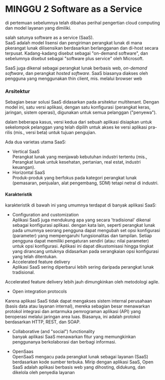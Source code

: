 # MINGGU 2 Software as a Service  

di pertemuan sebelumnya telah dibahas perihal pengertian cloud computing dan model layanan yang dimiliki.  

salah satunya software as a service (SaaS).  
SaaS adalah model lisensi dan pengiriman perangkat lunak di mana pkerangat lunak dilisensikan berdasarkan berlangganan dan di-host secara terpusat. Kadang-kadang disebut sebagai "on-demand software", dan sebelumnya disebut sebagai "software plus service" oleh Microsoft.  

SaaS juga dikenal sebagai perangkat lunak berbasis web, *on-demand software*, dan perangkat *hosted software*. SaaS biasanya diakses oleh pengguna yang menggunakan thin client, mis. melalui browser web

### Arsitektur  
Sebagian besar solusi SaaS didasarkan pada arsitektur multitenant. Dengan model ini, satu versi aplikasi, dengan satu konfigurasi (perangkat keras, jaringan, sistem operasi), digunakan untuk semua pelanggan ("penyewa").  

dalam beberapa kasus, versi kedua dari sebuah aplikasi disiapkan untuk sekelompok pelanggan yang telah dipilih untuk akses ke versi aplikasi pra-rilis (mis., versi beta) untuk tujuan pengujian.

Ada dua varietas utama SaaS:

* Vertical SaaS  
Perangkat lunak yang menjawab kebutuhan industri tertentu (mis., Perangkat lunak untuk kesehatan, pertanian, real estat, industri keuangan).
* Horizontal SaaS  
Produk-produk yang berfokus pada kategori perangkat lunak (pemasaran, penjualan, alat pengembang, SDM) tetapi netral di industri.


#### Karakteristik  
karakteristik di bawah ini yang umumnya terdapat di banyak aplikasi SaaS:
* Configuration and customization  
Aplikasi SaaS juga mendukung apa yang secara 'tradisional' dikenal sebagai konfigurasi aplikasi. dengan kata lain, seperti perangkat lunak pada umumnya 
seorang pengguna dapat mengubah set opsi konfigurasi (parameter) yang mempengaruhi fungsionalitas dan tampilan. Setiap pengguna dapat memiliki pengaturan sendiri (atau: nilai parameter) untuk opsi konfigurasi. Aplikasi ini dapat dikustomisasi hingga tingkat yang dirancang untuknya didasarkan pada serangkaian opsi konfigurasi yang telah ditentukan.
* Accelerated feature delivery  
Aplikasi SaaS sering diperbarui lebih sering daripada perangkat lunak tradisional.


Accelerated feature delivery lebih jauh dimungkinkan oleh metodologi agile.  

* Open integration protocols  

Karena aplikasi SaaS tidak dapat mengakses sistem internal perusahaan (basis data atau layanan internal), mereka sebagian besar menawarkan protokol integrasi dan antarmuka pemrograman aplikasi (API) yang beroperasi melalui jaringan area luas. Biasanya, ini adalah protokol berdasarkan HTTP, REST, dan SOAP.  

* Collaborative (and "social") functionality  
banyak aplikasi SaaS menawarkan fitur yang memungkinkan penggunanya berkolaborasi dan berbagi informasi.  

* OpenSaas  
OpenSaaS mengacu pada perangkat lunak sebagai layanan (SaaS) berdasarkan kode sumber terbuka. Mirip dengan aplikasi SaaS, Open SaaS adalah aplikasi berbasis web yang dihosting, didukung, dan dikelola oleh penyedia layanan